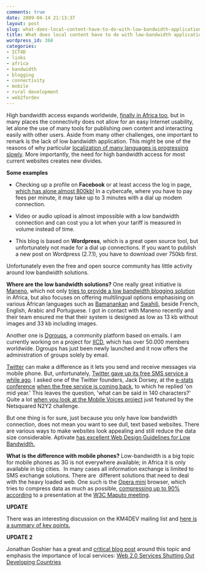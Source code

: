 ```yaml
---
comments: true
date: 2009-04-14 21:13:37
layout: post
slug: what-does-local-content-have-to-do-with-low-bandwidth-applications
title: What does local content have to do with low-bandwidth applications?
wordpress_id: 368
categories:
- ICT4D
- links
- africa
- bandwidth
- blogging
- connectivity
- mobile
- rural development
- web2fordev
---
```


High bandwidth access expands worldwide, [finally in Africa too](http://manypossibilities.net/2009/04/african-undersea-cable-update-wacs/), but in many places the connectivity does not allow for an easy Internet usability, let alone the use of many tools for publishing own content and interacting easily with other users. Aside from many other challenges, one important to remark is the lack of low bandwidth application. This might be one of the reasons of why particular [localization of many languages is progressing slowly](http://afromusing.com/2009/02/24/why-localization-matters/). More importantly, the need for high bandwidth access for most current websites creates new divides.

**Some examples**



	
  * Checking up a profile on **Facebook** or at least access the log in page,[ which has alone almost 800kb!](http://tools.pingdom.com/fpt/?url=http://www.facebook.com&treeview=0&column=objectID&order=1&type=0&save=true) In a cybercafe, where you have to pay fees per minute, it may take up to 3 minutes with a dial up modem connection.



	
  * Video or audio upload is almost impossible with a low bandwidth connection and can cost you a lot when your tariff is measured in volume instead of time.



	
  * This blog is based on **Wordpress**, which is a great open source tool, but unfortunately not made for a dial up connections. If you want to publish a new post on Wordpress (2.7.1), you have to download over 750kb first.


Unfortunately even the free and open source community has little activity around low bandwidth solutions.

**Where are the low bandwidth solutions?**
One really great initiative is [Maneno](http://www.maneno.org/), which not only [tries to provide a low bandwidth blogging solution](http://aidworkerdaily.com/2009/02/22/maneno-a-lightweight-blogging-platform-for-folks-heading-to-the-field/) in Africa, but also focuses on offering multilingual options emphasising on various African languages such as [Bamanankan](http://en.wikipedia.org/wiki/Bambara_language) and [Swahili](http://en.wikipedia.org/wiki/Swahili_language), beside French, English, Arabic and Portuguese. I got in contact with Maneno recently and their team ensured me that their system is designed as low as 13 kb without images and 33 kb including images.

Another one is [Dgroups](http://dgroups.org/), a community platform based on emails.  I am currently working on a project for [IICD](http://www.iicd.org/), which has over 50.000 members worldwide. Dgroups has just been newly launched and it now offers the administration of groups solely by email.

[Twitter](http://twitter.com/) can make a difference as it lets you send and receive messages via mobile phone. But, unfortunately, [Twitter gave up its free SMS service a while ago](http://whiteafrican.com/2008/08/14/what-twitters-global-failure-means-for-africa/). I asked one of the Twitter founders, Jack Dorsey, at the [e-stats conference](http://www.e-stas.org/) [when the free service is coming back](https://twitter.com/ckreutz/status/1400518666), to which he replied 'on mid year.' This leaves the question, 'what can be said in 140 characters?' Quite a lot [when you look at the Mobile Voices project](http://www.netsquared.org/projects/mobile-voices) just featured by the Netsquared N2Y2 challenge.

But one thing is for sure, just because you only have low bandwidth connection, does not mean you want to see dull, text based websites. There are various ways to make websites look appealing and still reduce the data size considerable. Aptivate [has excellent Web Design Guidelines for Low Bandwidth.](http://www.aptivate.org/webguidelines/Home.html)

**What is the difference with mobile phones?**
Low-bandwidth is a big topic for mobile phones as 3G is not everywhere available; in Africa it is only available in big cities.  In many cases all information exchange is limited to SMS exchange solutions. There are  different solutions that need to deal with the heavy loaded web. One such is the [Opera mini](http://www.opera.com/mini/) browser, which  tries to compress data as much as possible, [compressing up to 90% according](https://twitter.com/mdegale/status/1431012990) to a presentation at the [W3C Maputo meeting](http://www.w3.org/2008/10/MW4D_WS/).

**UPDATE**

There was an interesting discussion on the KM4DEV mailing list and [here is a summary of key points. ](http://wiki.km4dev.org/wiki/index.php/Low-Bandwidth_Design)

**UPDATE 2**

Jonathan Goshier has a great and [critical blog post](http://appfrica.net/blog/archives/1758) around this topic and emphasis the importance of local services: [Web 2.0 Services Shutting Out Developing Countries](http://appfrica.net/blog/archives/1758)
